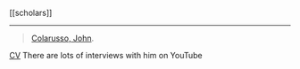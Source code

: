 [[scholars]]
***
> [Colarusso, John](colarusso.md).

[CV](http://johncolarusso.net/teaching/18-works)
There are lots of interviews with him on YouTube